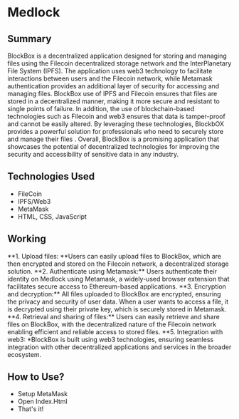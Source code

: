 <h1>Medlock</h1>

<h2>Summary</h2>
BlockBox is a decentralized application designed for storing and managing files using the Filecoin decentralized storage network and the InterPlanetary File System (IPFS). The application uses web3 technology to facilitate interactions between users and the Filecoin network, while Metamask authentication provides an additional layer of security for accessing and managing files. BlockBox use of IPFS and Filecoin ensures that files are stored in a decentralized manner, making it more secure and resistant to single points of failure. In addition, the use of blockchain-based technologies such as Filecoin and web3 ensures that data is tamper-proof and cannot be easily altered. By leveraging these technologies, BlockbOX provides a powerful solution for professionals who need to securely store and manage their files  . Overall, BlockBox is a promising application that showcases the potential of decentralized technologies for improving the security and accessibility of sensitive data in any industry.

<h2>Technologies Used</h2>
<ul>
<li>FileCoin</li>
  <li>IPFS/Web3</li>
  <li>MetaMask</li>
  <li>HTML, CSS, JavaScript</li>
</ul>

<h2>Working</h2>
**1. Upload files: **Users can easily upload files to BlockBox, which are then encrypted and stored on the Filecoin network, a decentralized storage solution.
**2. Authenticate using Metamask:** Users authenticate their identity on Medlock using Metamask, a widely-used browser extension that facilitates secure access to Ethereum-based applications.
**3. Encryption and decryption:** All files uploaded to BlockBox are encrypted, ensuring the privacy and security of user data. When a user wants to access a file, it is decrypted using their private key, which is securely stored in Metamask.
**4. Retrieval and sharing of files:** Users can easily retrieve and share files on BlockBox, with the decentralized nature of the Filecoin network enabling efficient and reliable access to stored files.
**5. Integration with web3: *BlockBox is built using web3 technologies, ensuring seamless integration with other decentralized applications and services in the broader ecosystem.

<h2>How to Use?</h2>
<ul>
  <li>Setup MetaMask</li>
  <li>Open Index.Html</li>
  <li>That's it!</li>
</ul>

